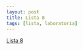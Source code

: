 ```yaml
---
layout: post
title: Lista 8
tags: [lista, laboratoria]
---
```


[Lista 8](https://github.com/datasciencePWR/ProbabilisticMachineLearning/blob/2017/2018-summer/laboratorium/Lista8.MD)